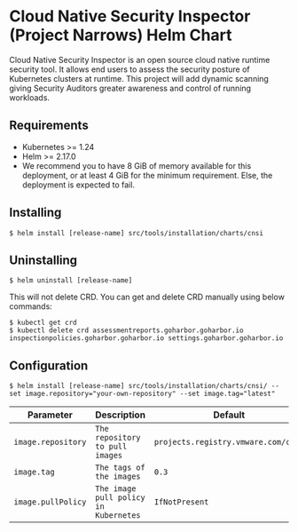 # Cloud Native Security Inspector (Project Narrows) Helm Chart

Cloud Native Security Inspector is an open source cloud native runtime security tool. It allows end users to assess
the security posture of Kubernetes clusters at runtime. This project will add dynamic scanning giving Security Auditors
greater awareness and control of running workloads.

## Requirements
- Kubernetes >= 1.24
- Helm >= 2.17.0
- We recommend you to have 8 GiB of memory available for this deployment, or at least 4 GiB for the minimum requirement.
Else, the deployment is expected to fail. 
## Installing
```shell
$ helm install [release-name] src/tools/installation/charts/cnsi
```
## Uninstalling
```shell
$ helm uninstall [release-name]
```
This will not delete CRD. You can get and delete CRD manually using below commands:
```shell
$ kubectl get crd
$ kubectl delete crd assessmentreports.goharbor.goharbor.io inspectionpolicies.goharbor.goharbor.io settings.goharbor.goharbor.io
```
## Configuration
```shell
$ helm install [release-name] src/tools/installation/charts/cnsi/ --set image.repository="your-own-repository" --set image.tag="latest"
```
| Parameter | Description                           | Default                          |
|----------|---------------------------------------|----------------------------------|
| `image.repository`  | `The repository to pull images`       | `projects.registry.vmware.com/cnsi` |
| `image.tag`  | `The tags of the images`              | `0.3`                            |
| `image.pullPolicy`  | `The image pull policy in Kubernetes` | `IfNotPresent`                               |